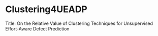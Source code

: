 # Clustering4UEADP
Title: On the Relative Value of Clustering Techniques for Unsupervised Effort-Aware Defect Prediction
